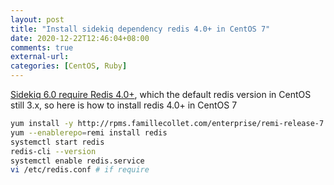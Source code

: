 ```yaml
---
layout: post
title: "Install sidekiq dependency redis 4.0+ in CentOS 7"
date: 2020-12-22T12:46:04+08:00
comments: true
external-url: 
categories: [CentOS, Ruby]
---
```


[Sidekiq 6.0 require Redis 4.0+](https://github.com/mperham/sidekiq/blob/master/6.0-Upgrade.md), which the default redis version in CentOS still 3.x, so here is how to install redis 4.0+ in CentOS 7

```bash
yum install -y http://rpms.famillecollet.com/enterprise/remi-release-7.rpm
yum --enablerepo=remi install redis
systemctl start redis
redis-cli --version
systemctl enable redis.service
vi /etc/redis.conf # if require
```
